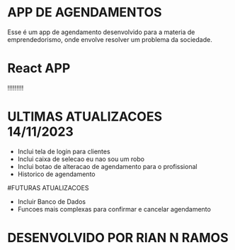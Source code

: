 # APP DE AGENDAMENTOS
Esse é um app de agendamento desenvolvido para a materia de emprendedorismo, onde envolve resolver um problema da sociedade.

# React APP
!!!!!!!!!
# ULTIMAS ATUALIZACOES 14/11/2023
- Inclui tela de login para clientes
- Inclui caixa de selecao eu nao sou um robo
- Inclui botao de alteracao de agendamento para o profissional
- Historico de agendamento
  
#FUTURAS ATUALIZACOES
- Incluir Banco de Dados
- Funcoes mais complexas para confirmar e cancelar agendamento

# DESENVOLVIDO POR RIAN N RAMOS

